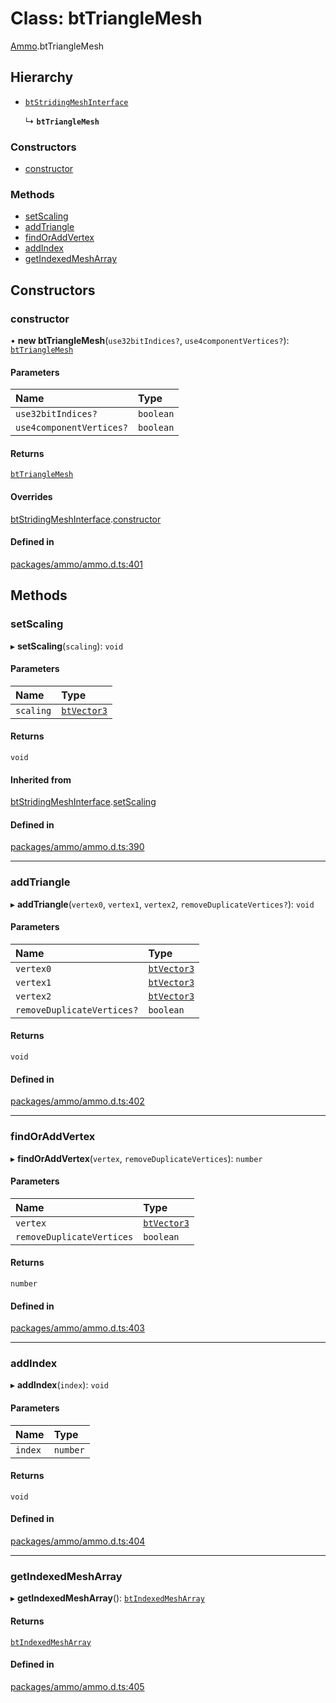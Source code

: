 # Class: btTriangleMesh

[Ammo](../modules/Ammo.md).btTriangleMesh

## Hierarchy

- [`btStridingMeshInterface`](Ammo.btStridingMeshInterface.md)

  ↳ **`btTriangleMesh`**

### Constructors

- [constructor](Ammo.btTriangleMesh.md#constructor)

### Methods

- [setScaling](Ammo.btTriangleMesh.md#setscaling)
- [addTriangle](Ammo.btTriangleMesh.md#addtriangle)
- [findOrAddVertex](Ammo.btTriangleMesh.md#findoraddvertex)
- [addIndex](Ammo.btTriangleMesh.md#addindex)
- [getIndexedMeshArray](Ammo.btTriangleMesh.md#getindexedmesharray)

## Constructors

### constructor

• **new btTriangleMesh**(`use32bitIndices?`, `use4componentVertices?`): [`btTriangleMesh`](Ammo.btTriangleMesh.md)

#### Parameters

| Name | Type |
| :------ | :------ |
| `use32bitIndices?` | `boolean` |
| `use4componentVertices?` | `boolean` |

#### Returns

[`btTriangleMesh`](Ammo.btTriangleMesh.md)

#### Overrides

[btStridingMeshInterface](Ammo.btStridingMeshInterface.md).[constructor](Ammo.btStridingMeshInterface.md#constructor)

#### Defined in

[packages/ammo/ammo.d.ts:401](https://github.com/Orillusion/orillusion/blob/main/packages/ammo/ammo.d.ts#L401)

## Methods

### setScaling

▸ **setScaling**(`scaling`): `void`

#### Parameters

| Name | Type |
| :------ | :------ |
| `scaling` | [`btVector3`](Ammo.btVector3.md) |

#### Returns

`void`

#### Inherited from

[btStridingMeshInterface](Ammo.btStridingMeshInterface.md).[setScaling](Ammo.btStridingMeshInterface.md#setscaling)

#### Defined in

[packages/ammo/ammo.d.ts:390](https://github.com/Orillusion/orillusion/blob/main/packages/ammo/ammo.d.ts#L390)

___

### addTriangle

▸ **addTriangle**(`vertex0`, `vertex1`, `vertex2`, `removeDuplicateVertices?`): `void`

#### Parameters

| Name | Type |
| :------ | :------ |
| `vertex0` | [`btVector3`](Ammo.btVector3.md) |
| `vertex1` | [`btVector3`](Ammo.btVector3.md) |
| `vertex2` | [`btVector3`](Ammo.btVector3.md) |
| `removeDuplicateVertices?` | `boolean` |

#### Returns

`void`

#### Defined in

[packages/ammo/ammo.d.ts:402](https://github.com/Orillusion/orillusion/blob/main/packages/ammo/ammo.d.ts#L402)

___

### findOrAddVertex

▸ **findOrAddVertex**(`vertex`, `removeDuplicateVertices`): `number`

#### Parameters

| Name | Type |
| :------ | :------ |
| `vertex` | [`btVector3`](Ammo.btVector3.md) |
| `removeDuplicateVertices` | `boolean` |

#### Returns

`number`

#### Defined in

[packages/ammo/ammo.d.ts:403](https://github.com/Orillusion/orillusion/blob/main/packages/ammo/ammo.d.ts#L403)

___

### addIndex

▸ **addIndex**(`index`): `void`

#### Parameters

| Name | Type |
| :------ | :------ |
| `index` | `number` |

#### Returns

`void`

#### Defined in

[packages/ammo/ammo.d.ts:404](https://github.com/Orillusion/orillusion/blob/main/packages/ammo/ammo.d.ts#L404)

___

### getIndexedMeshArray

▸ **getIndexedMeshArray**(): [`btIndexedMeshArray`](Ammo.btIndexedMeshArray.md)

#### Returns

[`btIndexedMeshArray`](Ammo.btIndexedMeshArray.md)

#### Defined in

[packages/ammo/ammo.d.ts:405](https://github.com/Orillusion/orillusion/blob/main/packages/ammo/ammo.d.ts#L405)
